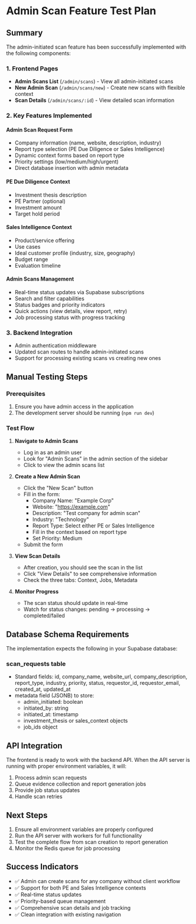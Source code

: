 # Admin Scan Feature Test Plan

## Summary
The admin-initiated scan feature has been successfully implemented with the following components:

### 1. Frontend Pages
- **Admin Scans List** (`/admin/scans`) - View all admin-initiated scans
- **New Admin Scan** (`/admin/scans/new`) - Create new scans with flexible context
- **Scan Details** (`/admin/scans/:id`) - View detailed scan information

### 2. Key Features Implemented

#### Admin Scan Request Form
- Company information (name, website, description, industry)
- Report type selection (PE Due Diligence or Sales Intelligence)
- Dynamic context forms based on report type
- Priority settings (low/medium/high/urgent)
- Direct database insertion with admin metadata

#### PE Due Diligence Context
- Investment thesis description
- PE Partner (optional)
- Investment amount
- Target hold period

#### Sales Intelligence Context
- Product/service offering
- Use cases
- Ideal customer profile (industry, size, geography)
- Budget range
- Evaluation timeline

#### Admin Scans Management
- Real-time status updates via Supabase subscriptions
- Search and filter capabilities
- Status badges and priority indicators
- Quick actions (view details, view report, retry)
- Job processing status with progress tracking

### 3. Backend Integration
- Admin authentication middleware
- Updated scan routes to handle admin-initiated scans
- Support for processing existing scans vs creating new ones

## Manual Testing Steps

### Prerequisites
1. Ensure you have admin access in the application
2. The development server should be running (`npm run dev`)

### Test Flow

1. **Navigate to Admin Scans**
   - Log in as an admin user
   - Look for "Admin Scans" in the admin section of the sidebar
   - Click to view the admin scans list

2. **Create a New Admin Scan**
   - Click the "New Scan" button
   - Fill in the form:
     - Company Name: "Example Corp"
     - Website: "https://example.com"
     - Description: "Test company for admin scan"
     - Industry: "Technology"
     - Report Type: Select either PE or Sales Intelligence
     - Fill in the context based on report type
     - Set Priority: Medium
   - Submit the form

3. **View Scan Details**
   - After creation, you should see the scan in the list
   - Click "View Details" to see comprehensive information
   - Check the three tabs: Context, Jobs, Metadata

4. **Monitor Progress**
   - The scan status should update in real-time
   - Watch for status changes: pending → processing → completed/failed

## Database Schema Requirements

The implementation expects the following in your Supabase database:

### scan_requests table
- Standard fields: id, company_name, website_url, company_description, report_type, industry, priority, status, requestor_id, requestor_email, created_at, updated_at
- metadata field (JSONB) to store:
  - admin_initiated: boolean
  - initiated_by: string
  - initiated_at: timestamp
  - investment_thesis or sales_context objects
  - job_ids object

## API Integration

The frontend is ready to work with the backend API. When the API server is running with proper environment variables, it will:
1. Process admin scan requests
2. Queue evidence collection and report generation jobs
3. Provide job status updates
4. Handle scan retries

## Next Steps

1. Ensure all environment variables are properly configured
2. Run the API server with workers for full functionality
3. Test the complete flow from scan creation to report generation
4. Monitor the Redis queue for job processing

## Success Indicators

- ✅ Admin can create scans for any company without client workflow
- ✅ Support for both PE and Sales Intelligence contexts
- ✅ Real-time status updates
- ✅ Priority-based queue management
- ✅ Comprehensive scan details and job tracking
- ✅ Clean integration with existing navigation